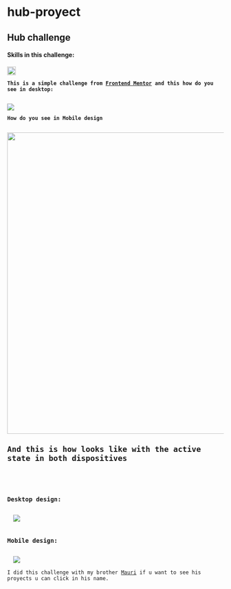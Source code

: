 # hub-proyect
<h2>Hub challenge </h2>
<h4>Skills in this challenge:</h4>
<code><img src="[https://raw.githubusercontent.com/github/explore/8…50fe8e3517d3494d/topics/javascript/javascript.png](https://raw.githubusercontent.com/github/explore/80688e429a7d4ef2fca1e82350fe8e3517d3494d/topics/javascript/javascript.png)" height="20px"</code>
<p style="font-weight:bold">This is a simple challenge from <a href="https://www.frontendmentor.io/challenges/intro-section-with-dropdown-navigation-ryaPetHE5">Frontend Mentor</a> and this how do you see in desktop:</p>
<img src="https://res.cloudinary.com/dz209s6jk/image/upload/q_auto:good,w_900/Challenges/yoglpvvo0vggjf9ekjey.jpg">
<p style="font-weight:bold">How do you see in Mobile design</p>
<img src="https://res.cloudinary.com/dz209s6jk/image/upload/q_auto:good,w_900/Challenges/x4moicebbpnxh2drqr5t.jpg" height="700px">
<h2>And this is how looks like with the active state in both dispositives</h2>

  <h3>Desktop design:</h3>
  <img src="https://res.cloudinary.com/dz209s6jk/image/upload/q_auto:good,w_900/Challenges/pmszsjnfupepcohsbty9.jpg">
  <h3>Mobile design:</h3>
  <img src="https://res.cloudinary.com/dz209s6jk/image/upload/q_auto:good,w_900/Challenges/kjo17v5edphajeppxyix.jpg">
<p>I did this challenge with my brother <a href="https://github.com/Irumau">Mauri</a> if u want to see his proyects u can click in his name.</p>
